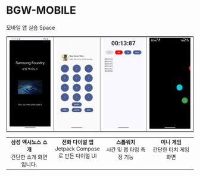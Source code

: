# BGW-MOBILE
모바일 앱 실습
Space
<!DOCTYPE html>
<p align="center">

<table border="1" frame="box" rules="cols" cellspacing="0" cellpadding="5">
  <tr>
    <td align="center">
      <img src="UIimgs/start.png?raw=true" width="150px" />
    </td>
    <td align="center">
      <img src="UIimgs/profile+keypad.png?raw=true" width="150px" />
    </td>
    <td align="center">
      <img src="UIimgs/stopwatch.png?raw=true" width="150px" />
    </td>
    <td align="center">
      <img src="UIimgs/bubble.gif?raw=true" width="150px" />
    </td>
  </tr>
</table>

<table border="0" cellspacing="0" cellpadding="5">
  <tr>
    <td align="center" valign="top" width="150">
      <strong>삼성 엑시노스 소개</strong><br>
      간단한 소개 화면입니다.
    </td>
    <td align="center" valign="top" width="150">
      <strong>전화 다이얼 앱</strong><br>
      Jetpack Compose로 만든 다이얼 UI
    </td>
    <td align="center" valign="top" width="150">
      <strong>스톱워치</strong><br>
      시간 및 랩 타임 측정 기능
    </td>
    <td align="center" valign="top" width="150">
      <strong>미니 게임</strong><br>
      간단한 터치 게임 화면
    </td>
  </tr>
</table>
</p>